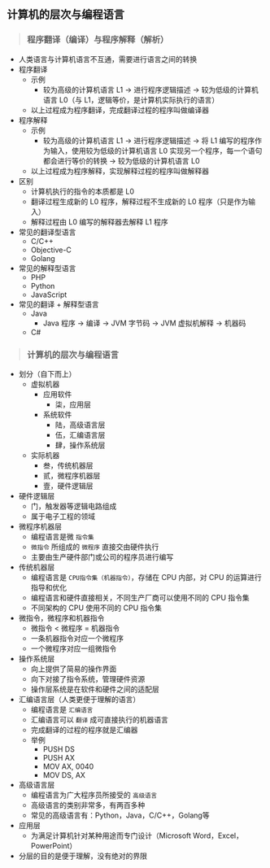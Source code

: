 ## 计算机的层次与编程语言

>### 程序翻译（编译）与程序解释（解析）
* 人类语言与计算机语言不互通，需要进行语言之间的转换
* 程序翻译
    * 示例
        * 较为高级的计算机语言 L1 -> 进行程序逻辑描述 -> 较为低级的计算机语言 L0（与 L1，逻辑等价，是计算机实际执行的语言）
    * 以上过程成为程序翻译，完成翻译过程的程序叫做编译器
* 程序解释
    * 示例
        * 较为高级的计算机语言 L1 -> 进行程序逻辑描述 -> 将 L1 编写的程序作为输入，使用较为低级的计算机语言 L0 实现另一个程序，每一个语句都会进行等价的转换 -> 较为低级的计算机语言 L0
    * 以上过程成为程序解释，实现解释过程的程序叫做解释器
* 区别
    * 计算机执行的指令的本质都是 L0
    * 翻译过程生成新的 L0 程序，解释过程不生成新的 L0 程序（只是作为输入）
    * 解释过程由 L0 编写的解释器去解释 L1 程序
* 常见的翻译型语言
    * C/C++
    * Objective-C
    * Golang
* 常见的解释型语言
    * PHP
    * Python
    * JavaScript
* 常见的翻译 + 解释型语言
    * Java
        * Java 程序 -> 编译 -> JVM 字节码 -> JVM 虚拟机解释 -> 机器码
    * C#

>### 计算机的层次与编程语言
* 划分（自下而上）
    * 虚拟机器
        * 应用软件
            * 柒，应用层
        * 系统软件
            * 陆，高级语言层
            * 伍，汇编语言层
            * 肆，操作系统层
    * 实际机器
        * 叁，传统机器层
        * 贰，微程序机器层
        * 壹，硬件逻辑层
* 硬件逻辑层
    * 门，触发器等逻辑电路组成
    * 属于电子工程的领域
* 微程序机器层
    * 编程语言是微 `指令集`
    * `微指令` 所组成的 `微程序` 直接交由硬件执行
    * 主要由生产硬件部门或公司的程序员进行编写
* 传统机器层
    * 编程语言是 `CPU指令集（机器指令）`，存储在 CPU
     内部，对 CPU 的运算进行指导和优化
    * 编程语言和硬件直接相关，不同生产厂商可以使用不同的 CPU 指令集
    * 不同架构的 CPU 使用不同的 CPU 指令集
* 微指令，微程序和机器指令
    * 微指令 < 微程序 = 机器指令
    * 一条机器指令对应一个微程序
    * 一个微程序对应一组微指令
* 操作系统层
    * 向上提供了简易的操作界面
    * 向下对接了指令系统，管理硬件资源
    * 操作层系统是在软件和硬件之间的适配层
* 汇编语言层（人类更便于理解的语言）
    * 编程语言是 `汇编语言`
    * 汇编语言可以 `翻译` 成可直接执行的机器语言
    * 完成翻译的过程的程序就是汇编器
    * 举例
        * PUSH DS
        * PUSH AX
        * MOV AX, 0040
        * MOV DS, AX
* 高级语言层
    * 编程语言为广大程序员所接受的 `高级语言`
    * 高级语言的类别非常多，有两百多种
    * 常见的高级语言有：Python，Java，C/C++，Golang等
* 应用层
    * 为满足计算机针对某种用途而专门设计（Microsoft Word，Excel，PowerPoint）
* 分层的目的是便于理解，没有绝对的界限
